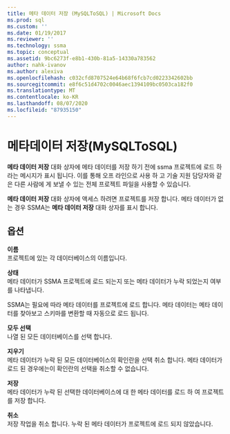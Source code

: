 ```yaml
---
title: 메타 데이터 저장 (MySQLToSQL) | Microsoft Docs
ms.prod: sql
ms.custom: ''
ms.date: 01/19/2017
ms.reviewer: ''
ms.technology: ssma
ms.topic: conceptual
ms.assetid: 9bc6273f-e8b1-430b-81a5-14330a783562
author: nahk-ivanov
ms.author: alexiva
ms.openlocfilehash: c032cfd8707524e64b68f6fcb7cd0223342602bb
ms.sourcegitcommit: e8f6c51d4702c0046aec1394109bc0503ca182f0
ms.translationtype: MT
ms.contentlocale: ko-KR
ms.lasthandoff: 08/07/2020
ms.locfileid: "87935150"
---
```

# <a name="save-metadata--mysqltosql"></a>메타데이터 저장(MySQLToSQL)
**메타 데이터 저장** 대화 상자에 메타 데이터를 저장 하기 전에 ssma 프로젝트에 로드 하 라는 메시지가 표시 됩니다. 이를 통해 오프 라인으로 사용 하 고 기술 지원 담당자와 같은 다른 사람에 게 보낼 수 있는 전체 프로젝트 파일을 사용할 수 있습니다.  
  
**메타 데이터 저장** 대화 상자에 액세스 하려면 프로젝트를 저장 합니다. 메타 데이터가 없는 경우 SSMA는 **메타 데이터 저장** 대화 상자를 표시 합니다.  
  
## <a name="options"></a>옵션  
**이름**  
프로젝트에 있는 각 데이터베이스의 이름입니다.  
  
**상태**  
메타 데이터가 SSMA 프로젝트에 로드 되는지 또는 메타 데이터가 누락 되었는지 여부를 나타냅니다.  
  
SSMA는 필요에 따라 메타 데이터를 프로젝트에 로드 합니다. 메타 데이터는 메타 데이터를 찾아보고 스키마를 변환할 때 자동으로 로드 됩니다.  
  
**모두 선택**  
나열 된 모든 데이터베이스를 선택 합니다.  
  
**지우기**  
메타 데이터가 누락 된 모든 데이터베이스의 확인란을 선택 취소 합니다. 메타 데이터가 로드 된 경우에는이 확인란의 선택을 취소할 수 없습니다.  
  
**저장**  
메타 데이터가 누락 된 선택한 데이터베이스에 대 한 메타 데이터를 로드 하 여 프로젝트를 저장 합니다.  
  
**취소**  
저장 작업을 취소 합니다. 누락 된 메타 데이터가 프로젝트에 로드 되지 않았습니다.  
  
